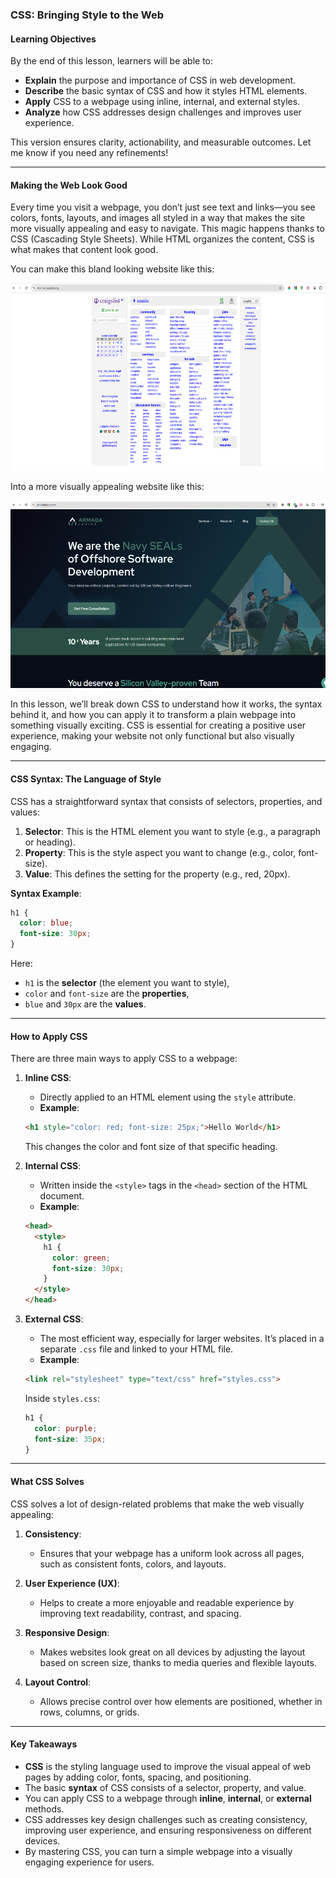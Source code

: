 ### **CSS: Bringing Style to the Web**

#### **Learning Objectives**  

By the end of this lesson, learners will be able to:  

- **Explain** the purpose and importance of CSS in web development.  
- **Describe** the basic syntax of CSS and how it styles HTML elements.  
- **Apply** CSS to a webpage using inline, internal, and external styles.  
- **Analyze** how CSS addresses design challenges and improves user experience.  

This version ensures clarity, actionability, and measurable outcomes. Let me know if you need any refinements!

---

#### **Making the Web Look Good**  

Every time you visit a webpage, you don’t just see text and links—you see colors, fonts, layouts, and images all styled in a way that makes the site more visually appealing and easy to navigate. This magic happens thanks to CSS (Cascading Style Sheets). While HTML organizes the content, CSS is what makes that content look good.

You can make this bland looking website like this: 

<img src="./Assets/craigslist.png" width="600px" height="300px">

Into a more visually appealing website like this:

<img src="./Assets/Armada.png" width="600px" height="300px">


In this lesson, we’ll break down CSS to understand how it works, the syntax behind it, and how you can apply it to transform a plain webpage into something visually exciting. CSS is essential for creating a positive user experience, making your website not only functional but also visually engaging.

---

#### **CSS Syntax: The Language of Style**  

CSS has a straightforward syntax that consists of selectors, properties, and values:

1. **Selector**: This is the HTML element you want to style (e.g., a paragraph or heading).  
2. **Property**: This is the style aspect you want to change (e.g., color, font-size).  
3. **Value**: This defines the setting for the property (e.g., red, 20px).

**Syntax Example**:  
```css
h1 {
  color: blue;
  font-size: 30px;
}
```
Here:
- `h1` is the **selector** (the element you want to style),
- `color` and `font-size` are the **properties**,
- `blue` and `30px` are the **values**.

---

#### **How to Apply CSS**  

There are three main ways to apply CSS to a webpage:

1. **Inline CSS**:  
   - Directly applied to an HTML element using the `style` attribute.
   - **Example**:  
   ```html
   <h1 style="color: red; font-size: 25px;">Hello World</h1>
   ```
   This changes the color and font size of that specific heading.

2. **Internal CSS**:  
   - Written inside the `<style>` tags in the `<head>` section of the HTML document.
   - **Example**:  
   ```html
   <head>
     <style>
       h1 {
         color: green;
         font-size: 30px;
       }
     </style>
   </head>
   ```

3. **External CSS**:  
   - The most efficient way, especially for larger websites. It’s placed in a separate `.css` file and linked to your HTML file.
   - **Example**:  
   ```html
   <link rel="stylesheet" type="text/css" href="styles.css">
   ```

   Inside `styles.css`:
   ```css
   h1 {
     color: purple;
     font-size: 35px;
   }
   ```

---

#### **What CSS Solves**  

CSS solves a lot of design-related problems that make the web visually appealing:

1. **Consistency**:  
   - Ensures that your webpage has a uniform look across all pages, such as consistent fonts, colors, and layouts.

2. **User Experience (UX)**:  
   - Helps to create a more enjoyable and readable experience by improving text readability, contrast, and spacing.

3. **Responsive Design**:  
   - Makes websites look great on all devices by adjusting the layout based on screen size, thanks to media queries and flexible layouts.

4. **Layout Control**:  
   - Allows precise control over how elements are positioned, whether in rows, columns, or grids.

---

#### **Key Takeaways**  

- **CSS** is the styling language used to improve the visual appeal of web pages by adding color, fonts, spacing, and positioning.
- The basic **syntax** of CSS consists of a selector, property, and value.
- You can apply CSS to a webpage through **inline**, **internal**, or **external** methods.
- CSS addresses key design challenges such as creating consistency, improving user experience, and ensuring responsiveness on different devices.
- By mastering CSS, you can turn a simple webpage into a visually engaging experience for users.